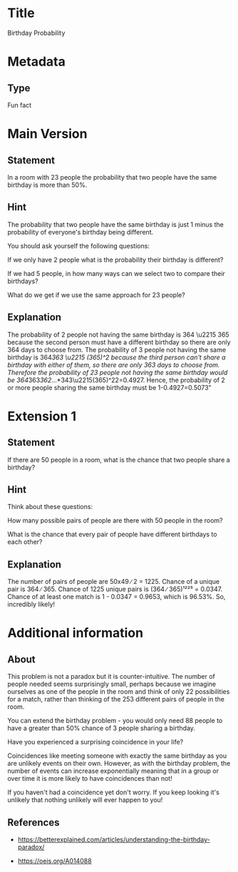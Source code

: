 # Title

Birthday Probability

# Metadata

## Type

Fun fact

# Main Version

## Statement

In a room with 23 people the probability that two people have the same birthday is more than 50%.

## Hint

The probability that two people have the same birthday is just 1 minus the probability of everyone's birthday being different.

You should ask yourself the following questions:

If we only have 2 people what is the probability their birthday is different? 

If we had 5 people, in how many ways can we select two to compare their birthdays?

What do we get if we use the same approach for 23 people?

## Explanation

The probability of 2 people not having the same birthday is 364 \u2215 365 because the second person must have a different birthday so there are only 364 days to choose from. The probability of 3 people not having the same birthday is 364*363 \u2215 (365)^2 because the third person can't share a birthday with either of them, so there are only 363 days to choose from. Therefore the probability of 23 people not having the same birthday would be 364*363*362*...*343\u2215(365)^22=0.4927. Hence, the probability of 2 or more people sharing the same birthday must be 1-0.4927=0.5073"

# Extension 1

## Statement

If there are 50 people in a room, what is the chance that two people share a birthday?

## Hint

Think about these questions: 

How many possible pairs of people are there with 50 people in the room? 

What is the chance that every pair of people have different birthdays to each other?

## Explanation

The number of pairs of people are 50x49 ∕ 2 = 1225. Chance of a unique pair is 364 ∕ 365. Chance of 1225 unique pairs is (364 ∕ 365)¹²²⁵ = 0.0347. Chance of at least one match is 1 - 0.0347 = 0.9653, which is 96.53%. So, incredibly likely!

# Additional information

## About

This problem is not a paradox but it is counter-intuitive. The number of people needed seems surprisingly small, perhaps because we imagine ourselves as one of the people in the room and think of only 22 possibilities for a match, rather than thinking of the 253 different pairs of people in the room. 

You can extend the birthday problem - you would only need 88 people to have a greater than 50% chance of 3 people sharing a birthday.

Have you experienced a surprising coincidence in your life? 

Coincidences like meeting someone with exactly the same birthday as you are unlikely events on their own. However, as with the birthday problem, the number of events can increase exponentially meaning that in a group or over time it is more likely to have coincidences than not!

If you haven't had a coincidence yet don't worry. If you keep looking it's unlikely that nothing unlikely will ever happen to you! 

## References

* https://betterexplained.com/articles/understanding-the-birthday-paradox/

* https://oeis.org/A014088

